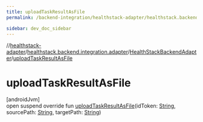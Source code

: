 ```yaml
---
title: uploadTaskResultAsFile
permalink: /backend-integration/healthstack-adapter/healthstack.backend.integration.adapter/-health-stack-backend-adapter/upload-task-result-as-file.html

sidebar: dev_doc_sidebar
---
```

//[healthstack-adapter](../../../healthstack-adapter.html)/[healthstack.backend.integration.adapter](../index.html)/[HealthStackBackendAdapter](index.html)/[uploadTaskResultAsFile](upload-task-result-as-file.html)



# uploadTaskResultAsFile



[androidJvm]\
open suspend override fun [uploadTaskResultAsFile](upload-task-result-as-file.html)(idToken: [String](https://kotlinlang.org/api/latest/jvm/stdlib/kotlin/-string/index.html), sourcePath: [String](https://kotlinlang.org/api/latest/jvm/stdlib/kotlin/-string/index.html), targetPath: [String](https://kotlinlang.org/api/latest/jvm/stdlib/kotlin/-string/index.html))




